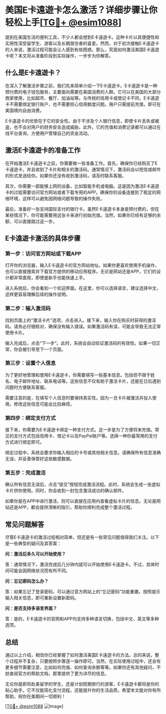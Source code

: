 # 美国E卡遠遊卡怎么激活？详细步骤让你轻松上手[[TG💪+ @esim1088](https://t.me/s/esim1088)]

提到在美国生活的便利工具，不少人都会想到E卡遠遊卡。这种卡片以其便捷性和实用性深受留学生、游客以及长期居住者的喜爱。然而，对于初次接触E卡遠遊卡的人来说，激活过程可能会让人感到有些困惑。那么，究竟如何激活美国E卡遠遊卡呢？本文将从准备阶段到实际操作，一步步为你解答。

## 什么是E卡遠遊卡？

在深入了解激活步骤之前，我们先来简单介绍一下E卡遠遊卡。E卡遠遊卡是一种预付费的电子钱包服务，主要面向需要在美国消费的人群。它可以在美国的大部分商家使用，比如超市、餐厅、加油站等。与传统的信用卡或借记卡不同，E卡遠遊卡不需要绑定银行账户，也不需要担心信用额度问题。用户只需提前充值，即可在美国境内自由消费。

E卡遠遊卡的优势在于它的安全性。由于不涉及个人银行信息，即使卡片丢失或被盗，也不会对用户的财务安全造成威胁。此外，它的充值和消费记录都可以通过在线平台查询，方便用户管理自己的资金流动。

## 激活E卡遠遊卡的准备工作

在开始激活E卡遠遊卡之前，你需要做一些准备工作。首先，确保你已经购买了E卡遠遊卡，并且收到了卡片和相关的激活码。通常情况下，激活码会以短信或邮件的形式发送给你。如果你还没有收到激活码，请及时联系客服。

其次，你需要一部能够上网的设备，比如智能手机或电脑。这是因为激活E卡遠遊卡的过程需要访问官方网站或者下载专用的APP。确保你的设备连接到了稳定的网络环境，这样可以避免因网络问题导致的操作失败。

最后，准备好一张支持国际支付的银行卡。虽然E卡遠遊卡本身是预付费的，但在某些情况下，你可能需要用这张卡来进行初始充值。当然，如果你已经有足够的余额，可以直接跳过这一步。

## E卡遠遊卡激活的具体步骤

### 第一步：访问官方网站或下载APP

打开你的浏览器，输入E卡遠遊卡的官方网站地址。如果你更喜欢使用手机操作，也可以直接搜索并下载官方提供的移动应用程序。无论是网站还是APP，它们的设计都非常直观，即使是新手也能快速上手。

进入系统后，你会看到一个欢迎界面。在这里，你可以选择语言，建议选择中文，这样更容易理解后续的操作说明。

### 第二步：输入激活码

找到页面上的“激活卡片”选项，点击进入。接下来，输入你在购买时获得的激活码。请务必仔细核对，确保没有输入错误。如果激活码有误，可能会导致无法正常使用卡片。

输入完成后，点击“下一步”。此时，系统会自动验证激活码的有效性。如果一切正常，你会被引导至下一个页面。

### 第三步：设置个人信息

为了更好地管理和使用E卡遠遊卡，你需要填写一些基本信息。包括但不限于姓名、电子邮件地址、联系电话等。这些信息不仅有助于激活卡片，还能在日后遇到问题时方便联系客服。

需要注意的是，在填写个人信息时要保持真实性。因为一旦卡片被激活并投入使用，修改这些信息可能会比较麻烦。

### 第四步：绑定支付方式

接下来，你需要为E卡遠遊卡绑定一种支付方式。这一步是为了方便将来充值。常见的支付方式包括信用卡、借记卡以及PayPal账户等。选择一种你最常用的支付方式进行绑定即可。

绑定过程中，系统会要求你输入相应的卡号或其他相关信息。请确保所有信息准确无误，并妥善保管好这些敏感数据。

### 第五步：完成激活

确认所有信息无误后，点击“提交”按钮完成激活流程。此时，系统会生成一张虚拟卡片供你使用。同时，你会收到一封包含激活成功的确认邮件。

如果你是在APP中进行激活，则可以直接在应用内查看虚拟卡片的信息。无论是网站还是APP，都会提供清晰的指引，帮助你顺利完成整个激活过程。

## 常见问题解答

尽管E卡遠遊卡的激活过程相对简单，但还是有一些常见问题值得我们关注。以下是一些典型的疑问及其答案：

**问：激活后多久可以开始使用？**

答：通常情况下，激活完成后几分钟内就可以开始使用E卡遠遊卡。不过，具体时间可能会因网络状况而有所不同。

**问：忘记密码怎么办？**

答：如果忘记了登录密码，可以通过官方网站上的“忘记密码”功能重置。按照提示输入相关信息，即可重新设置新密码。

**问：是否支持多语言界面？**

答：是的，E卡遠遊卡的官网和APP均支持多种语言切换，包括中文、英文等多种选项。

## 总结

通过以上介绍，相信你已经掌握了如何激活美国E卡遠遊卡的方法。总的来说，整个过程并不复杂，只要按照步骤逐一操作即可。当然，在实际使用过程中，还会有更多细节需要注意，比如如何充值、如何查询余额等等。如果你还有其他疑问，不妨查阅官方的帮助文档，那里提供了更为详尽的信息。

无论你是即将赴美留学的学生，还是计划短期旅行的游客，E卡遠遊卡都将是你的贴心助手。它不仅能简化支付流程，还能提升你的生活品质。希望本文能对你有所帮助，祝你在美期间一切顺利！

[[TG💪+ @esim1088](https://t.me/s/esim1088) ![Image](https://i.postimg.cc/4NQfJmqS/Snipaste-2025-05-13-00-14-12.png)]